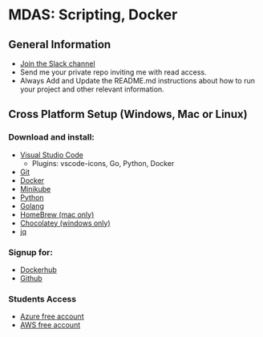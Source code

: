 #  MDAS: Scripting, Docker

## **General Information**
  * [Join the Slack channel](https://join.slack.com/t/mdas-principios/shared_invite/enQtNDY3NTg5NzE0NjMwLWE0MDU3MWU1MzExOTVlM2M0NmJhMDIxZTJhMDQ1YTM0MTIxOTkxMGI4NWUzMmVlY2Y2MmQ2NjJmYmM0NzE1MjE)
  * Send me your private repo inviting me with read access.
  * Always Add and Update the README.md instructions about how to run your project and other relevant information.

## **Cross Platform Setup (Windows, Mac or Linux)**

### Download and install:
* [Visual Studio Code](https://code.visualstudio.com/download)
  * Plugins: vscode-icons, Go, Python, Docker 
* [Git](https://git-scm.com/downloads)
* [Docker](https://www.docker.com/products/docker-desktop)
* [Minikube](https://github.com/kubernetes/minikube)
* [Python](https://www.python.org/downloads/)
* [Golang](https://golang.org/dl/)
* [HomeBrew (mac only)](https://brew.sh/)
* [Chocolatey (windows only)](https://chocolatey.org/)
* [jq](https://stedolan.github.io/jq/download/)

### Signup for:
* [Dockerhub](https://hub.docker.com)
* [Github](https://github.com)

### Students Access 
* [Azure free account](https://azure.microsoft.com/en-us/education/)
* [AWS free account](https://aws.amazon.com/education/awseducate/)